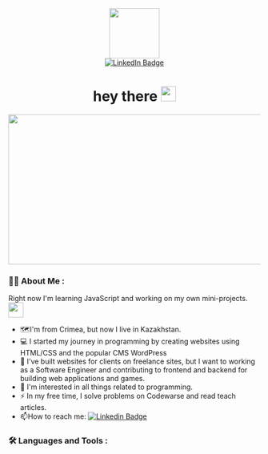 <div id="header" align="center">
  <img src="https://media.tenor.com/-6m2vqRjKDEAAAAi/geek-girl.gif" width="100"/>
  <div id = "badges">
  <a href="https://www.linkedin.com/in/%D0%BB%D1%8E%D0%B1%D0%BE%D0%B2%D1%8C-%D0%B3%D0%BB%D0%B5%D0%B1%D0%BE%D0%B2%D0%B0-60916428a/">
      <img src="https://img.shields.io/badge/LinkedIn-blue?style=for-the-badge&logo=linkedin&logoColor=white" alt="LinkedIn Badge"/>
  </a>
  </div>
<!--   <img src="https://komarev.com/ghpvc/?username=lyubovGB&style=flat-square&color=blue" alt=""/> -->
  <h1>
  hey there
    <img src="https://media.giphy.com/media/hvRJCLFzcasrR4ia7z/giphy.gif" width="30px"/>
  </h1>
</div>

<div align="center">
  <img src="https://repository-images.githubusercontent.com/588181932/e36ec678-7984-4cdd-8e4c-a3932772ff8e" width="600" height="300"/>
</div>

### :woman_technologist: About Me :
Right now I'm learning JavaScript and working on my own mini-projects. <img src="https://media.giphy.com/media/WUlplcMpOCEmTGBtBW/giphy.gif" width="30"> 
- :world_map:I'm from Crimea, but now I live in Kazakhstan.
- :computer: I started my journey in programming by creating websites using HTML/CSS and the popular CMS WordPress
- :telescope: I've built websites for clients on freelance sites, but I want to working as a Software Engineer and contributing to frontend and backend for building web applications and games. 
- :seedling: I'm interested in all things related to programming.
- :zap: In my free time, I solve problems on Codewarse and read teach articles.
- :mailbox:How to reach me: [![Linkedin Badge](https://img.shields.io/badge/-kakbar-blue?style=flat&logo=Linkedin&logoColor=white)](https://www.linkedin.com/in/%D0%BB%D1%8E%D0%B1%D0%BE%D0%B2%D1%8C-%D0%B3%D0%BB%D0%B5%D0%B1%D0%BE%D0%B2%D0%B0-60916428a/)

### :hammer_and_wrench: Languages and Tools :
<!--
**lyubovGB/lyubovGB** is a ✨ _special_ ✨ repository because its `README.md` (this file) appears on your GitHub profile.

Here are some ideas to get you started:

- 🔭 I’m currently working on ...
- 🌱 I’m currently learning ...
- 👯 I’m looking to collaborate on ...
- 🤔 I’m looking for help with ...
- 💬 Ask me about ...
- 📫 How to reach me: ...
- 😄 Pronouns: ...
- ⚡ Fun fact: ...
-->
